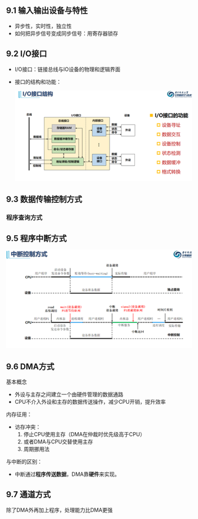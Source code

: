## 9.1 输入输出设备与特性

* 异步性，实时性，独立性
* 如何把异步信号变成同步信号：用寄存器锁存

## 9.2 I/O接口

* I/O接口：链接总线与IO设备的物理和逻辑界面

* 接口的结构和功能：

  <img src="./笔记图片/image-20220610144551606.png" alt="image-20220610144551606" style="zoom:67%;" />

## 9.3 数据传输控制方式

### 程序查询方式

## 9.5  程序中断方式

<img src="./笔记图片/image-20220610145629602.png" alt="image-20220610145629602" style="zoom:67%;" />

## 9.6 DMA方式

基本概念

* 外设与主存之间建立一个由硬件管理的数据通路
* CPU不介入外设和主存的数据传送操作，减少CPU开销，提升效率

内存征用：

* 访存冲突：
  1. 停止CPU使用主存（DMA在仲裁时优先级高于CPU）
  2. 或者DMA与CPU交替使用主存
  3. 周期挪用法

与中断的区别：

* 中断通过**程序传送数据**，DMA靠**硬件**来实现。

## 9.7 通道方式

除了DMA外再加上程序，处理能力比DMA更强
